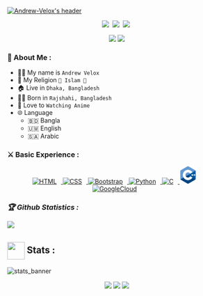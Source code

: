 [![Andrew-Velox's header](https://github.com/Andrew-Velox/Andrew-Velox/blob/main/Kaneki.Ken.full.3157977.gif)](https://fb.me/V3L0X.ME)

<p align=center>
  <a href="https://facebook.com/V3L0X.ME"><img height="35" src="https://upload.wikimedia.org/wikipedia/commons/5/51/Facebook_f_logo_%282019%29.svg"></a>&nbsp;
  <a href="https://instagram.com/andrew_velox"><img height="35" src="https://upload.wikimedia.org/wikipedia/commons/e/e7/Instagram_logo_2016.svg"></a>&nbsp;
  <a href="https://t.me/V3L0X"><img height="35" src="https://upload.wikimedia.org/wikipedia/commons/8/83/Telegram_2019_Logo.svg"></a>&nbsp;
</p>
<p align="center">
  <img src="https://visitor-badge.laobi.icu/badge?page_id=Andrew-Velox" />
  <a href="https://github.com/Andrew-Velox"><img src="https://img.shields.io/github/followers/Andrew-Velox?label=followers&style=social"/></a>
  </a>
</p>

### 🤠 About Me :

 - 👨‍🦱 My name is `Andrew Velox `
 - 🕋 My Religion `🤍 Islam 🤍`
 - 🏠 Live in `Dhaka, Bangladesh `
 - 👶🏻 Born in `Rajshahi, Bangladesh`
 - 💙 Love to `Watching Anime`
 - 🌐 Language
   - 🇧🇩 Bangla
   - 🇺🇲 English
   - 🇸🇦 Arabic

### ⚔️ Basic Experience :

<span>
	   
<!-- Icons Resources -->
<!-- https://devicon.dev/ -->
<!-- https://cdn.jsdelivr.net/npm/simple-icons@v3/icons/ -->
<div align="center">
  <a href="https://developer.mozilla.org/en-US/docs/Web/HTML" target="_blank" rel="noreferrer">
      <img  alt="HTML" height="40px" style="padding-right:10px;" src="https://cdn.jsdelivr.net/gh/devicons/devicon/icons/html5/html5-original.svg"/>
  </a>
  <a href="https://developer.mozilla.org/en-US/docs/Web/CSS" target="_blank" rel="noreferrer">
      <img  alt="CSS" height="40px" style="padding-right:10px;" src="https://cdn.jsdelivr.net/gh/devicons/devicon/icons/css3/css3-original.svg"/>
  </a>
  <a href="https://getbootstrap.com/" target="_blank" rel="noreferrer">
      <img  alt="Bootstrap" height="40px" style="padding-right:10px;" src="https://cdn.jsdelivr.net/gh/devicons/devicon/icons/bootstrap/bootstrap-original.svg"/>
  </a>
 <!-- <a href="https://www.java.com/en/" target="_blank" rel="noreferrer">
      <img  alt="Java" height="40px" style="padding-right:10px;" src="https://cdn.jsdelivr.net/gh/devicons/devicon/icons/java/java-original.svg"/> -->
  </a>    
  <a href="https://www.python.org/" target="_blank" rel="noreferrer">
      <img  alt="Python" height="40px" style="padding-right:10px;" src="https://cdn.jsdelivr.net/gh/devicons/devicon/icons/python/python-original.svg"/>
  </a>
  <a href="https://www.cprogramming.com/" target="_blank" rel="noreferrer">
      <img  alt="C" height="40px" style="padding-right:10px;" src="https://cdn.jsdelivr.net/gh/devicons/devicon/icons/c/c-original.svg"/>
  </a>
  <a href="https://www.w3schools.com/cpp/" target="_blank" rel="noreferrer">
      <img alt="cplusplus" height="40px" style="padding-right:10px;" src="https://raw.githubusercontent.com/devicons/devicon/master/icons/cplusplus/cplusplus-original.svg"/>
  </a>
  <a href="https://cloud.google.com/" target="_blank" rel="noreferrer">
      <img  alt="GoogleCloud" height="40px" style="padding-right:10px;" src="https://cdn.jsdelivr.net/gh/devicons/devicon/icons/googlecloud/googlecloud-original.svg"/> 
  </a>
</div>

</span>

<h3><b><i>🏆 Github Statistics :</i></b></h3>
<a href="https://github.com/Andrew-Velox"><img width=550 src="https://github-profile-trophy.vercel.app/?username=Andrew-Velox&theme=radical"/></a>

### <h2> <img src="https://media.giphy.com/media/ZCN6F3FAkwsyOGU2RS/giphy.gif" width="40" height="40" align=center> Stats : </h2>


![stats_banner](https://user-images.githubusercontent.com/78341798/194534778-d662496c-ae00-4e8d-ae9b-b90912054e7f.gif)
<p align="center">
  <img align="center" src="https://github-readme-stats.vercel.app/api/?username=Andrew-Velox&show_icons=true&theme=algolia&count_private=true&border_color=58a5fe&border_radius=20" />
  <img align="center" src="https://github-readme-streak-stats.herokuapp.com/?user=Andrew-Velox&count_private=true&theme=algolia&border=58a5fe&border_radius=20" />
  <img align="center" src="https://github-readme-stats.vercel.app/api/top-langs?username=Andrew-Velox&langs_count=5&hide=javaScript&show_icons=true&theme=algolia&layout=compact&border_color=58a5fe&border_radius=20" />
</p>
